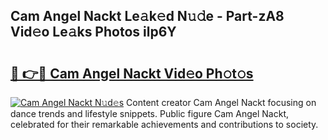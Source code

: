 ## Cam Angel Nackt Le𝚊k𝚎d N𝚞𝚍e - Part-zA8 Vid𝚎o Le𝚊ks Photos ilp6Y

# <h2><a href="http://fb450dr.evod.top/?m=Cam+Angel+Nackt">🔗 👉🔴 Cam Angel Nackt Vid𝚎o Ph𝚘t𝚘s</a></h2>

[![Cam Angel Nackt N𝚞d𝚎s](https://i.imgur.com/8V9OHl7.gif)](http://fb450dr.evod.top/?m=Cam+Angel+Nackt)
Content creator Cam Angel Nackt focusing on dance trends and lifestyle snippets. Public figure Cam Angel Nackt, celebrated for their remarkable achievements and contributions to society. 
